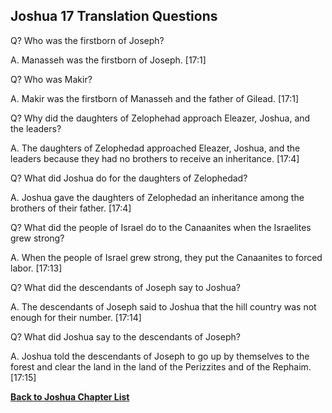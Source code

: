 ## Joshua 17 Translation Questions ##

Q? Who was the firstborn of Joseph?

A. Manasseh was the firstborn of Joseph. [17:1]

Q? Who was Makir?

A. Makir was the firstborn of Manasseh and the father of Gilead. [17:1]

Q? Why did the daughters of Zelophehad approach Eleazer, Joshua, and the leaders?

A. The daughters of Zelophedad approached Eleazer, Joshua, and the leaders because they had no brothers to receive an inheritance. [17:4]

Q? What did Joshua do for the daughters of Zelophedad?

A. Joshua gave the daughters of Zelophedad an inheritance among the brothers of their father. [17:4]

Q? What did the people of Israel do to the Canaanites when the Israelites grew strong?

A. When the people of Israel grew strong, they put the Canaanites to forced labor. [17:13]

Q? What did the descendants of Joseph say to Joshua?

A. The descendants of Joseph said to Joshua that the hill country was not enough for their number. [17:14]

Q? What did Joshua say to the descendants of Joseph?

A. Joshua told the descendants of Joseph to go up by themselves to the forest and clear the land in the land of the Perizzites and of the Rephaim. [17:15]

__[Back to Joshua Chapter List](./)__

